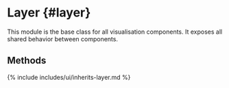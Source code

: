 ---
---

# Layer {#layer}

This module is the base class for all visualisation components. It exposes all shared behavior between components.

## Methods

{% include includes/ui/inherits-layer.md %}


